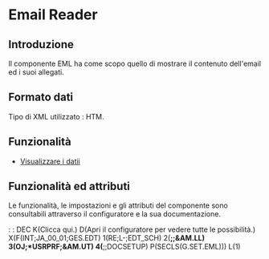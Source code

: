 # Email Reader

## Introduzione
Il componente EML ha come scopo quello di mostrare il contenuto dell'email ed i suoi allegati.

## Formato dati
Tipo di XML utilizzato :  HTM.

## Funzionalità
- [Visualizzare i datii](Sorgenti/DOC/TA/B£AMO/LOCEML_F01)

## Funzionalità ed attributi
Le funzionalità, le impostazioni e gli attributi del componente sono consultabili attraverso il configuratore e la sua documentazione.

 :  : DEC K(Clicca qui.) D(Apri il configuratore per vedere tutte le possibilità.) X(F(INT;JA_00_01;GES.EDT) 1(RE;L-;EDT_SCH) 2(**;;&AM.LL) 3(OJ;*USRPRF;&AM.UT) 4(**;;DOCSETUP) P(SECLS(G.SET.EML))) L(1)
